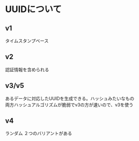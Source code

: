 # UUIDについて

## v1
タイムスタンプベース

## v2
認証情報を含められる

## v3/v5
あるデータに対応したUUIDを生成できる。ハッシュみたいなもの  
両方ハッシュアルゴリズムが脆弱でv3の方が速いので、v3を使う

## v4
ランダム ２つのバリアントがある
